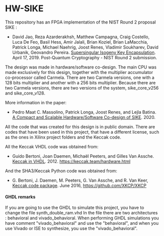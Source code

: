 # HW-SIKE

This repository has an FPGA implementation of the NIST Round 2 proposal SIKE :

+ David Jao, Reza Azarderakhsh, Matthew Campagna, Craig Costello, Luca De Feo, Basil Hess, Amir Jalali, Brian Koziel, Brian LaMacchia, Patrick Longa, Michael Naehrig, Joost Renes, Vladimir Soukharev, David Urbanik, Geovandro Pereira. [Supersingular Isogeny Key Encapsulation](https://sike.org/files/SIDH-spec.pdf). April 17, 2019. Post-Quantum Cryptography - NIST Round 2 submission.

The design was made in hardware/software co-design. The main CPU was made exclusively for this design, together with the multiplier accumulator co-processor called Carmela. There are two Carmela versions, one with a 128 bits multiplier and another with a 256 bits multiplier. Because there are two Carmela versions, there are two versions of the system, sike_core_v256 and sike_core_v128.

More information in the paper:

+ Pedro Maat C. Massolino, Patrick Longa, Joost Renes, and Lejla Batina. [A Compact and Scalable Hardware/Software Co-design of SIKE](https://github.com/pmassolino/hw-sike). 2020.

All the code that was created for this design is in public domain.
There are codes that have been used in this project, that have a different license, such as the ones in Xilinx project folders and the Keccak code.

All the Keccak VHDL code was obtained from:

+ Guido Bertoni, Joan Daemen, Michaël Peeters, and Gilles Van Assche. [Keccak in VHDL](https://keccak.team/hardware.html). 2012. https://keccak.team/hardware.html

And the SHA3/Keccak Python code was obtained from:

+ G. Bertoni, J. Daemen, M. Peeters, G. Van Assche, and R. Van Keer, [Keccak code package](https://github.com/XKCP/XKCP). June 2016, https://github.com/XKCP/XKCP

#### GHDL remarks

If you are going to use the GHDL to simulate this project, you have to change the file synth_double_ram.vhd
In the file there are two architectures : behavioral and vivado_behavioral. When performing GHDL simulations you have comment "vivado_behavioral" and use the "behavioral", and when you use Vivado or ISE to synthesize, you use the "vivado_behavioral".